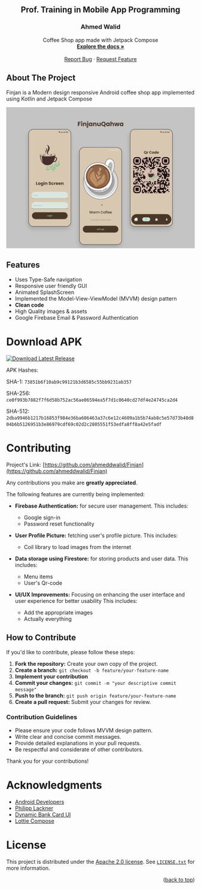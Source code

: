 <h2 align="center">Prof. Training in Mobile App Programming</h2>
<h3 align="center">Ahmed Walid</h3>

<p align="center">
    Coffee Shop app made with Jetpack Compose
    <br />
    <a href="https://github.com/ahmeddwalid/Finjan/blob/main/README.md"><strong>Explore the docs »</strong></a>
    <br />
    <br />
    <a href="https://github.com/ahmeddwalid/Finjan/issues">Report Bug</a>
    ·
    <a href="https://github.com/ahmeddwalid/Finjan/pulls">Request Feature</a>
  </p>

<!-- ABOUT THE PROJECT -->
## About The Project
Finjan
is a Modern design responsive Android coffee shop app implemented using Kotlin and Jetpack Compose

![AppScreens](images/showcase.png)

<!-- FEATURES -->
## Features

- Uses Type-Safe navigation
- Responsive user friendly GUI
- Animated SplashScreen
- Implemented the Model-View-ViewModel (MVVM) design pattern
- **Clean code**
- High Quality images & assets
- Google Firebase Email & Password Authentication


# Download APK

 [![Download Latest Release](https://img.shields.io/badge/Click%20here%20to%20download-saddlebrown?style=for-the-badge)](https://github.com/ahmeddwalid/Finjan/releases/download/v1.2.0-alpha/Finjan.apk)

APK Hashes:

SHA-1: `73851b6f10ab9c99121b3d6585c55bb9231ab357`

SHA-256: `ce0f993b7882f7f6d58b752ac56ae06594ea5f7d1c0640cd27df4e24745ca2d4`

SHA-512: `2dba9946b1217b16853f984e36ba606463a37c6e12c4609a1b5b74ab8c5e57d73b40d804b6b5126951b3e86979cdf69c02d2c2805551f53edfa8ff8a42e5fadf`

<!-- CONTRIBUTING -->
# Contributing

Project's Link: [https://github.com/ahmeddwalid/Finjan](https://github.com/ahmeddwalid/Finjan)

Any contributions you make are **greatly appreciated**.

The following features are currently being implemented:

- **Firebase Authentication:** for secure user management. 
This includes:
    *   Google sign-in
    *   Password reset functionality

- **User Profile Picture:** fetching user's profile picture.
This includes:
	 * Coil library to load images from the internet

- **Data storage using Firestore:** for storing products and user data.
This includes:
	* Menu items
	* User's Qr-code

- **UI/UX Improvements:**  Focusing on enhancing the user interface and user experience for better usability
This includes:
	* Add the appropriate images
	* Actually everything


## How to Contribute

If you'd like to contribute, please follow these steps:

1.  **Fork the repository:** Create your own copy of the project.
2.  **Create a branch:** `git checkout -b feature/your-feature-name`
3.  **Implement your contribution**
4.  **Commit your changes:** `git commit -m "your descriptive commit message"`
5.  **Push to the branch:** `git push origin feature/your-feature-name`
6.  **Create a pull request:** Submit your changes for review.

### Contribution Guidelines

- Please ensure your code follows MVVM design pattern.
- Write clear and concise commit messages.
- Provide detailed explanations in your pull requests.
- Be respectful and considerate of other contributors.


Thank you for your contributions!


# Acknowledgments

* [Android Developers](https://developer.android.com/)
* [Philipp Lackner](https://www.youtube.com/@PhilippLackner)
* [Dynamic Bank Card UI](https://medium.com/deuk/intermediate-android-compose-bank-card-ui-371d14ea7843)
* [Lottie Compose](https://github.com/airbnb/lottie/blob/master/android-compose.md)


<!-- LICENSE -->
# License

This project is distributed under the [Apache 2.0 license](https://choosealicense.com/licenses/apache-2.0/). See
[```LICENSE.txt```](/LICENSE) for more information.

<p align="right">(<a href="#top">back to top</a>)</p>
